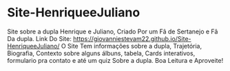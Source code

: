 # Site-HenriqueeJuliano
Site sobre a dupla Henrique e Juliano, Criado Por um Fâ de Sertanejo e Fâ Da dupla.
Link Do Site:
https://giovanniestevam22.github.io/Site-HenriqueeJuliano/
O Site Tem informaçôes sobre a dupla, Trajetória, Biografia, Contexto sobre alguns álbuns, tabela, Cards interativos, formulario pra contato e até um quiz Sobre a dupla.
Boa Leitura e Aproveite!
